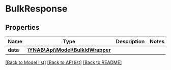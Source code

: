 # BulkResponse

## Properties
Name | Type | Description | Notes
------------ | ------------- | ------------- | -------------
**data** | [**\YNAB\Api\Model\BulkIdWrapper**](BulkIdWrapper.md) |  | 

[[Back to Model list]](../README.md#documentation-for-models) [[Back to API list]](../README.md#documentation-for-api-endpoints) [[Back to README]](../README.md)


